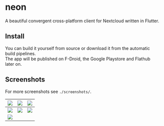 # neon

A beautiful convergent cross-platform client for Nextcloud written in Flutter.

## Install
You can build it yourself from source or download it from the automatic build pipelines.  
The app will be published on F-Droid, the Google Playstore and Flathub later on.

## Screenshots

For more screenshots see `./screenshots/`.

| ![](https://raw.githubusercontent.com/nextcloud/neon/main/packages/app/screenshots/login_server_selection.png) | ![](https://raw.githubusercontent.com/nextcloud/neon/main/packages/app/screenshots/home_drawer.png)               | ![](https://raw.githubusercontent.com/nextcloud/neon/main/packages/app/screenshots/settings_oled.png)   |
|----------------------------------------------------------------------------------------------------------------|-------------------------------------------------------------------------------------------------------------------|---------------------------------------------------------------------------------------------------------|
| ![](https://raw.githubusercontent.com/nextcloud/neon/main/packages/app/screenshots/files_photos.png)           | ![](https://raw.githubusercontent.com/nextcloud/neon/main/packages/app/screenshots/news_articles_unread_list.png) | ![](https://raw.githubusercontent.com/nextcloud/neon/main/packages/app/screenshots/notes_note_edit.png) |
| ![](https://raw.githubusercontent.com/nextcloud/neon/main/packages/app/screenshots/notifications_list.png)     |                                                                                                                   |                                                                                                         |
